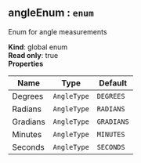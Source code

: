 <a name="angleEnum"></a>

## angleEnum : <code>enum</code>
Enum for angle measurements

**Kind**: global enum  
**Read only**: true  
**Properties**

| Name | Type | Default |
| --- | --- | --- |
| Degrees | <code>AngleType</code> | <code>DEGREES</code> | 
| Radians | <code>AngleType</code> | <code>RADIANS</code> | 
| Gradians | <code>AngleType</code> | <code>GRADIANS</code> | 
| Minutes | <code>AngleType</code> | <code>MINUTES</code> | 
| Seconds | <code>AngleType</code> | <code>SECONDS</code> | 

